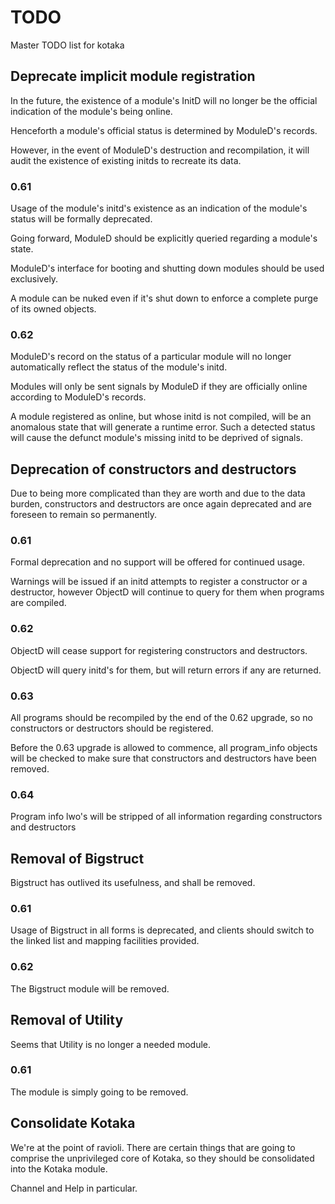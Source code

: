 # TODO

Master TODO list for kotaka

## Deprecate implicit module registration

In the future, the existence of a module's InitD will no longer be the
official indication of the module's being online.

Henceforth a module's official status is determined by ModuleD's records.

However, in the event of ModuleD's destruction and recompilation, it will
audit the existence of existing initds to recreate its data.

### 0.61

Usage of the module's initd's existence as an indication
of the module's status will be formally deprecated.

Going forward, ModuleD should be explicitly queried
regarding a module's state.

ModuleD's interface for booting and shutting down modules
should be used exclusively.

A module can be nuked even if it's shut down to enforce a
complete purge of its owned objects.

### 0.62

ModuleD's record on the status of a particular module
will no longer automatically reflect the status of the
module's initd.

Modules will only be sent signals by ModuleD if they are
officially online according to ModuleD's records.

A module registered as online, but whose initd is not
compiled, will be an anomalous state that will generate a
runtime error.  Such a detected status will cause the
defunct module's missing initd to be deprived of signals.

## Deprecation of constructors and destructors

Due to being more complicated than they are worth and due to the data
burden, constructors and destructors are once again deprecated and are foreseen to remain so permanently.

### 0.61

Formal deprecation and no support will be offered for continued usage.

Warnings will be issued if an initd attempts to register a constructor or
a destructor, however ObjectD will continue to query for them when
programs are compiled.

### 0.62

ObjectD will cease support for registering constructors and destructors.

ObjectD will query initd's for them, but will return errors if any are returned.

### 0.63

All programs should be recompiled by the end of the 0.62 upgrade, so no
constructors or destructors should be registered.

Before the 0.63 upgrade is allowed to commence, all program_info objects
will be checked to make sure that constructors and destructors have been
removed.

### 0.64

Program info lwo's will be stripped of all information regarding constructors and destructors

## Removal of Bigstruct

Bigstruct has outlived its usefulness, and shall be removed.

### 0.61

Usage of Bigstruct in all forms is deprecated, and clients should switch
to the linked list and mapping facilities provided.

### 0.62

The Bigstruct module will be removed.

## Removal of Utility

Seems that Utility is no longer a needed module.

### 0.61

The module is simply going to be removed.

## Consolidate Kotaka

We're at the point of ravioli.  There are certain things that are going
to comprise the unprivileged core of Kotaka, so they should be
consolidated into the Kotaka module.

Channel and Help in particular.
